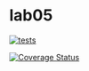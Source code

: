 # lab05
[![tests](https://github.com/marginoon/lab05/actions/workflows/tests.yml/badge.svg)](https://github.com/marginoon/lab05/actions/workflows/tests.yml)

[![Coverage Status](https://coveralls.io/repos/github/marginoon/lab05/badge.svg?branch=main)](https://coveralls.io/github/marginoon/lab05?branch=main)
